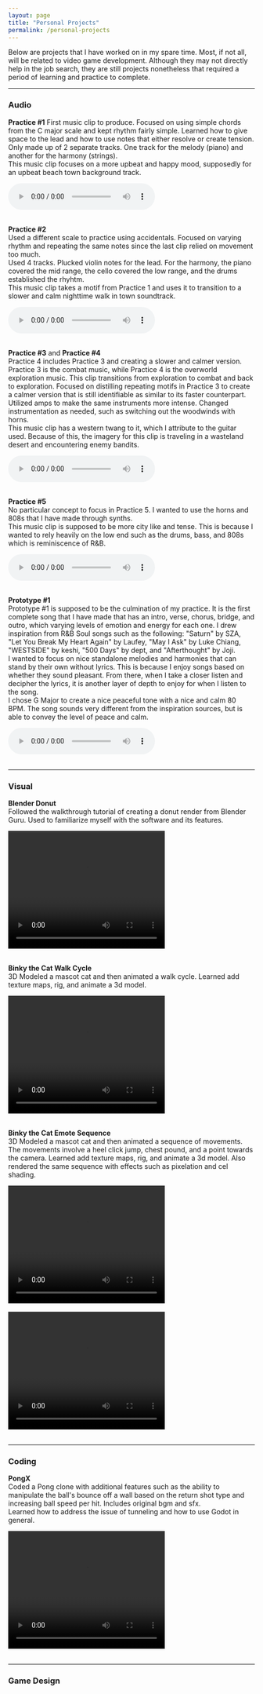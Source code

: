 ```yaml
---
layout: page  
title: "Personal Projects"  
permalink: /personal-projects  
---
```


Below are projects that I have worked on in my spare time. Most, if not all, will be related to video game development. Although they may not directly help in the job search, they are still projects nonetheless that required a period of learning and practice to complete.  

<hr>

### Audio   
   
**Practice #1** 
First music clip to produce. Focused on using simple chords from the C major scale and kept rhythm fairly simple. Learned how to give space to the lead and how to use notes that either resolve or create tension.   
Only made up of 2 separate tracks. One track for the melody (piano) and another for the harmony (strings).  
This music clip focuses on a more upbeat and happy mood, supposedly for an upbeat beach town background track.  

<audio controls>
  <source src="practice1.wav" type="audio/wav">
Your browser does not support the audio element.
</audio><br><br>

**Practice #2**  
Used a different scale to practice using accidentals. Focused on varying rhythm and repeating the same notes since the last clip relied on movement too much.  
Used 4 tracks. Plucked violin notes for the lead. For the harmony, the piano covered the mid range, the cello covered the low range, and the drums established the rhyhtm.  
This music clip takes a motif from Practice 1 and uses it to transition to a slower and calm nighttime walk in town soundtrack.  

<audio controls>
  <source src="practice2.wav" type="audio/wav">
Your browser does not support the audio element.
</audio><br><br>  

**Practice #3** and **Practice #4**    
Practice 4 includes Practice 3 and creating a slower and calmer version. Practice 3 is the combat music, while Practice 4 is the overworld exploration music. This clip transitions from exploration to combat and back to exploration. Focused on distilling repeating motifs in Practice 3 to create a calmer version that is still identifiable as similar to its faster counterpart. Utilized amps to make the same instruments more intense. Changed instrumentation as needed, such as switching out the woodwinds with horns.   
This music clip has a western twang to it, which I attribute to the guitar used. Because of this, the imagery for this clip is traveling in a wasteland desert and encountering enemy bandits.  

<audio controls>
  <source src="practice4.wav" type="audio/wav">
Your browser does not support the audio element.
</audio><br><br>

**Practice #5**  
No particular concept to focus in Practice 5. I wanted to use the horns and 808s that I have made through synths.  
This music clip is supposed to be more city like and tense. This is because I wanted to rely heavily on the low end such as the drums, bass, and 808s which is reminiscence of R&B.

<audio controls>
  <source src="practice5.wav" type="audio/wav">
Your browser does not support the audio element.
</audio><br><br>  

**Prototype #1**  
Prototype #1 is supposed to be the culmination of my practice. It is the first complete song that I have made that has an intro, verse, chorus, bridge, and outro, which varying levels of emotion and energy for each one.  I drew inspiration from R&B Soul songs such as the following: "Saturn" by SZA, "Let You Break My Heart Again" by Laufey, "May I Ask" by Luke Chiang, "WESTSIDE" by keshi, "500 Days" by dept, and "Afterthought" by Joji.  
I wanted to focus on nice standalone melodies and harmonies that can stand by their own without lyrics. This is because I enjoy songs based on whether they sound pleasant. From there, when I take a closer listen and decipher the lyrics, it is another layer of depth to enjoy for when I listen to the song.  
I chose G Major to create a nice peaceful tone with a nice and calm 80 BPM. The song sounds very different from the inspiration sources, but is able to convey the level of peace and calm.

<audio controls>
  <source src="prototype1.wav" type="audio/wav">
Your browser does not support the audio element.
</audio><br><br>  

<hr>

### Visual  
**Blender Donut**  
Followed the walkthrough tutorial of creating a donut render from Blender Guru. Used to familiarize myself with the software and its features.  

<video width="320" height="240" controls>
  <source src="donut.mkv" type="video/mp4">
Your browser does not support the video tag.
</video><br><br>


**Binky the Cat Walk Cycle**  
3D Modeled a mascot cat and then animated a walk cycle. Learned add texture maps, rig, and animate a 3d model.    

<video width="320" height="240" controls>
  <source src="binkywalk.mkv" type="video/mp4">
Your browser does not support the video tag.
</video><br><br>


**Binky the Cat Emote Sequence**  
3D Modeled a mascot cat and then animated a sequence of movements. The movements involve a heel click jump, chest pound, and a point towards the camera. Learned add texture maps, rig, and animate a 3d model. 
Also rendered the same sequence with effects such as pixelation and cel shading.   

<video width="320" height="240" controls>
  <source src="binkyemote.mkv" type="video/mp4">
Your browser does not support the video tag.
</video><br><br>

<video width="320" height="240" controls>
  <source src="pixelbinkyemote.mkv" type="video/mp4">
Your browser does not support the video tag.
</video><br><br>

<hr>

### Coding  
**PongX**  
Coded a Pong clone with additional features such as the ability to manipulate the ball's bounce off a wall based on the return shot type and increasing ball speed per hit. Includes original bgm and sfx.  
Learned how to address the issue of tunneling and how to use Godot in general.  

<video width="320" height="240" controls>
  <source src="pongx.mkv" type="video/mp4">
Your browser does not support the video tag.
</video><br><br>

<hr>

### Game Design  

